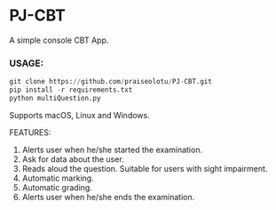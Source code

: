 # PJ-CBT
 
A simple console CBT App.

### USAGE:
````python
git clone https://github.com/praiseolotu/PJ-CBT.git
pip install -r requirements.txt
python multiQuestion.py

````
Supports macOS, Linux and Windows. 

FEATURES:
1. Alerts user when he/she started the examination.
2. Ask for data about the user.
3. Reads aloud the question. Suitable for users with sight impairment.
4. Automatic marking.
5. Automatic grading.
6. Alerts user when he/she ends the examination. 
